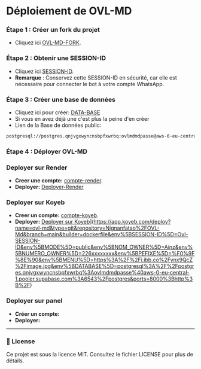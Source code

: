 # Déploiement de OVL-MD

### Étape 1 : Créer un fork du projet
- Cliquez ici [OVL-MD-FORK](https://github.com/Nignanfatao/OVL-Md/fork).

### Étape 2 : Obtenir une SESSION-ID
- Cliquez ici [SESSION-ID](https://xenophobic-nelia-ainz-oest-org-5bf6622e.koyeb.app/).
- **Remarque** : Conservez cette SESSION-ID en sécurité, car elle est nécessaire pour connecter le bot à votre compte WhatsApp.

### Étape 3 : Créer une base de données
- Cliquez ici pour créer: [DATA-BASE](https://supabase.com)
- Si vous en avez déjà une c'est plus la peine d'en créer
- Lien de la Base de données public:
```sh
postgresql://postgres.qnjvgxwyncnsbpfxwrbq:ovlmdmdpasse@aws-0-eu-central-1.pooler.supabase.com:6543/postgres
```

### Étape 4 : Déployer OVL-MD

### Deployer sur Render
- **Creer une compte:** [compte-render](https://dashboard.render.com/register).
- **Deployer:** [Deployer-Render](https://dashboard.render.com/web/new)

### Deployer sur Koyeb
- **Creer un compte:** [compte-koyeb](https://app.koyeb.com/auth/signup).
- **Deployer:** [Deployer sur Koyeb](https://www.koyeb.com/static/images/deploy/button.svg)](https://app.koyeb.com/deploy?name=ovl-md&type=git&repository=Nignanfatao%2FOVL-Md&branch=main&builder=dockerfile&env%5BSESSION-ID%5D=Ovl-SESSION-ID&env%5BMODE%5D=public&env%5BNOM_OWNER%5D=Ainz&env%5BNUMERO_OWNER%5D=226xxxxxxxx&env%5BPEFIXE%5D=%F0%9F%8E%90&env%5BMENU%5D=https%3A%2F%2Fi.ibb.co%2Fynx9QcZ%2Fimage.jpg&env%5BDATABASE%5D=postgresql%3A%2F%2Fpostgres.qnjvgxwyncnsbpfxwrbq%3Aovlmdmdpasse%40aws-0-eu-central-1.pooler.supabase.com%3A6543%2Fpostgres&ports=8000%3Bhttp%3B%2F)
### Deployer sur panel
- **Créer un compte:**
- **Deployer:**
---

### 📄 License

Ce projet est sous la licence MIT. Consultez le fichier LICENSE pour plus de détails.
